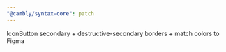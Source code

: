 ```yaml
---
"@cambly/syntax-core": patch
---
```


IconButton secondary + destructive-secondary borders + match colors to Figma
